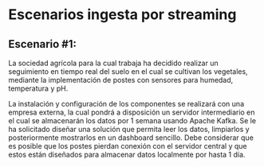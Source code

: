 Escenarios ingesta por streaming
================================

## Escenario #1:

La sociedad agrícola para la cual trabaja ha decidido realizar un seguimiento en tiempo real del suelo en el cual se cultivan los vegetales, mediante la implementación de postes con sensores para humedad, temperatura y pH.

La instalación y configuración de los componentes se realizará con una empresa externa, la cual pondrá a disposición un servidor intermediario en el cual se almacenarán los datos por 1 semana usando Apache Kafka. Se le ha solicitado diseñar una solución que permita leer los datos, limpiarlos y posteriormente mostrarlos en un dashboard sencillo. Debe considerar que es posible que los postes pierdan conexión con el servidor central y que estos están diseñados para almacenar datos localmente por hasta 1 día.
